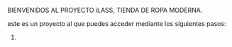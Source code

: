 BIENVENIDOS AL PROYECTO iLASS, TIENDA DE ROPA MODERNA.

este es un proyecto al que puedes acceder mediante los siguientes pasos:

1. 
